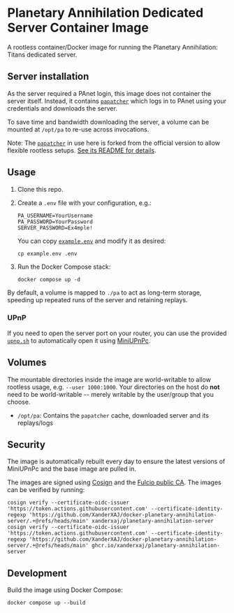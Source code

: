 # Planetary Annihilation Dedicated Server Container Image

A rootless container/Docker image for running the Planetary Annihilation: Titans dedicated server.

## Server installation

As the server required a PAnet login, this image does not container the server itself.
Instead, it contains [`papatcher`][papatcher] which logs in to PAnet using your credentials and downloads the server.

To save time and bandwidth downloading the server, a volume can be mounted at `/opt/pa` to re-use across invocations.

Note: The [`papatcher`][papatcher] in use here is forked from the official version to allow flexible rootless setups.
[See its README for details][papatcher].

[papatcher]: https://github.com/XanderXAJ/papatcher

## Usage

1. Clone this repo.
2. Create a `.env` file with your configuration, e.g.:

    ```shell
    PA_USERNAME=YourUsername
    PA_PASSWORD=YourPassword
    SERVER_PASSWORD=Ex4mple!
    ```

    You can copy [`example.env`](/example.env) and modify it as desired:

    ```shell
    cp example.env .env
    ```
3. Run the Docker Compose stack:

    ```shell
    docker compose up -d
    ```

By default, a volume is mapped to `./pa` to act as long-term storage, speeding up repeated runs of the server and retaining replays.

### UPnP

If you need to open the server port on your router, you can use the provided [`upnp.sh`](/upnp.sh) to automatically open it using [MiniUPnPc].

[miniupnpc]: https://github.com/XanderXAJ/docker-miniupnpc

## Volumes

The mountable directories inside the image are world-writable to allow rootless usage, e.g. `--user 1000:1000`.
Your directories on the host do **not** need to be world-writable -- merely writable by the user/group that you choose.

- `/opt/pa`: Contains the `papatcher` cache, downloaded server and its replays/logs

## Security

The image is automatically rebuilt every day to ensure the latest versions of MiniUPnPc and the base image are pulled in.

The images are signed using [Cosign][cosign] and the [Fulcio public CA][fulcio].
The images can be verified by running:

```shell
cosign verify --certificate-oidc-issuer 'https://token.actions.githubusercontent.com' --certificate-identity-regexp 'https://github.com/XanderXAJ/docker-planetary-annihilation-server/.+@refs/heads/main' xanderxaj/planetary-annihilation-server
cosign verify --certificate-oidc-issuer 'https://token.actions.githubusercontent.com' --certificate-identity-regexp 'https://github.com/XanderXAJ/docker-planetary-annihilation-server/.+@refs/heads/main' ghcr.io/xanderxaj/planetary-annihilation-server
```

[cosign]: https://github.com/sigstore/cosign
[fulcio]: https://github.com/sigstore/fulcio

## Development

Build the image using Docker Compose:

```shell
docker compose up --build
```
